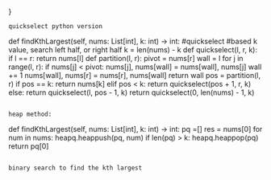 }
```
quickselect python version
```
def findKthLargest(self, nums: List[int], k: int) -> int:
#quickselect
#based k value, search left half, or right half
k = len(nums) - k
def quickselect(l, r, k):
if l == r: return nums[l]
def partition(l, r):
pivot = nums[r]
wall = l
for j in range(l, r):
if nums[j] < pivot:
nums[j], nums[wall] = nums[wall], nums[j]
wall += 1
nums[wall], nums[r] = nums[r], nums[wall]
return wall
pos = partition(l, r)
if pos == k: return nums[k]
elif pos < k:
return quickselect(pos + 1, r, k)
else:
return quickselect(l, pos - 1, k)
return quickselect(0, len(nums) - 1, k)
```
​
heap method:
```
def findKthLargest(self, nums: List[int], k: int) -> int:
pq =[]
res = nums[0]
for num in nums:
heapq.heappush(pq, num)
if len(pq) > k:
heapq.heappop(pq)
return pq[0]
```
​
binary search to find the kth largest
​
​